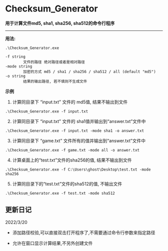 # Checksum_Generator
**用于计算文件md5, sha1, sha256, sha512的命令行程序**



---

**用法:**

```
.\Checksum_Generator.exe
```

```
-f string
        文件的路径 绝对路径或者是相对路径
-mode string
        加密的方式 md5 / sha1 / sha256 / sha512 / all (default "md5")
-o string
        结果的输出路径, 若不填则不生成文件
```



**示例**

1. 计算同目录下 “input.txt” 文件的 md5值, 结果不输出到文件

```
.\Checksum_Generator.exe -f input.txt
```

2. 计算同目录下 “input.txt” 文件的 sha1值并输出到“answer.txt”文件中

```
.\Checksum_Generator.exe -f input.txt -mode sha1 -o answer.txt
```

3. 计算同目录下 “game.txt” 文件所有的值并输出到“answer.txt”文件中

```
.\Checksum_Generator.exe -f game.txt -mode all -o answer.txt
```

4. 计算桌面上的“test.txt”文件的sha256的值, 结果不输出到文件

```
.\Checksum_Generator.exe -f C:\Users\ghost\Desktop\test.txt -mode sha256
```

5. 计算同目录下的“test.txt”文件的sha512的值, 不输出文件

```
.\Checksum_Generator.exe -f test.txt -mode sha512
```

## 更新日记

2022/3/20

* 添加路径校验,可以直接双击打开程序了,不需要通过命令行参数来指定路径

* 允许在窗口显示计算结果,不另外创建文件

